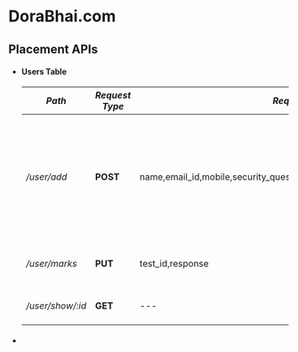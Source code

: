 # DoraBhai.com 
## Placement APIs

 - ####  Users Table
    |***Path***|***Request Type***| ***Req***|***Res***|***Desc***|
    |---|---|---|---|---|
    |*/user/add*|**POST**|name,email_id,mobile,security_question,security_answer,student_id|test_id|Generate unique 8 digit alphanumeric test ID and send it as a response also set all the other parameters to 0|
    |*/user/marks*|**PUT**|test_id,response|english_comprehension,logical_ability,quantitative_ability,essay_writing,automata,|Calculate the marks according to the response|
    |*/user/show/:id*|**GET**|---|data|Uses data limited by id Parameter |

 - #### 